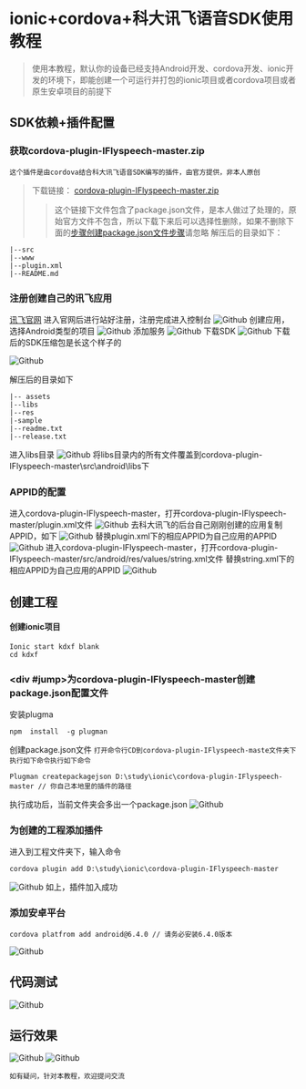 # ionic+cordova+科大讯飞语音SDK使用教程

> 使用本教程，默认你的设备已经支持Android开发、cordova开发、ionic开发的环境下，即能创建一个可运行并打包的ionic项目或者cordova项目或者原生安卓项目的前提下
## SDK依赖+插件配置
### 获取cordova-plugin-IFlyspeech-master.zip

`这个插件是由cordova结合科大讯飞语音SDK编写的插件，由官方提供，非本人原创`
> 下载链接： [cordova-plugin-IFlyspeech-master.zip](https://github.com/StellaLim/cordova-xfkjSDK/tree/master/cordova-xfkjSDK/cordova-plugin-IFlyspeech-master)
>> 这个链接下文件包含了package.json文件，是本人做过了处理的，原始官方文件不包含，所以下载下来后可以选择性删除，如果不删除下面的<a href="#jump" target="_self">步骤创建package.json文件步骤</a>请忽略
解压后的目录如下：
```
|--src
|--www
|--plugin.xml
|--README.md
```
### 注册创建自己的讯飞应用
[讯飞官网](https://console.xfyun.cn)
进入官网后进行站好注册，注册完成进入控制台
![Github](https://github.com/StellaLim/readme_pic/blob/master/cordova-xfkjSDK/1.png)
创建应用，选择Android类型的项目
![Github](https://github.com/StellaLim/readme_pic/blob/master/cordova-xfkjSDK/2.png)
添加服务
![Github](https://github.com/StellaLim/readme_pic/blob/master/cordova-xfkjSDK/3.png)
下载SDK
![Github](https://github.com/StellaLim/readme_pic/blob/master/cordova-xfkjSDK/4.png)
下载后的SDK压缩包是长这个样子的

![Github](https://github.com/StellaLim/readme_pic/blob/master/cordova-xfkjSDK/5.png)

解压后的目录如下
```
|-- assets
|--libs
|--res
|-sample
|--readme.txt
|--release.txt
```
进入libs目录
![Github](https://github.com/StellaLim/readme_pic/blob/master/cordova-xfkjSDK/7.png)
将libs目录内的所有文件覆盖到cordova-plugin-IFlyspeech-master\src\android\libs下
### APPID的配置
进入cordova-plugin-IFlyspeech-master，打开cordova-plugin-IFlyspeech-master/plugin.xml文件
![Github](https://github.com/StellaLim/readme_pic/blob/master/cordova-xfkjSDK/8.png)
去科大讯飞的后台自己刚刚创建的应用复制APPID，如下
![Github](https://github.com/StellaLim/readme_pic/blob/master/cordova-xfkjSDK/9.png)
替换plugin.xml下的相应APPID为自己应用的APPID
![Github](https://github.com/StellaLim/readme_pic/blob/master/cordova-xfkjSDK/10.png)
进入cordova-plugin-IFlyspeech-master，打开cordova-plugin-IFlyspeech-master/src/android/res/values/string.xml文件
替换string.xml下的相应APPID为自己应用的APPID
![Github](https://github.com/StellaLim/readme_pic/blob/master/cordova-xfkjSDK/12.png)
## 创建工程
#### 创建ionic项目
```
Ionic start kdxf blank
cd kdxf
```
### <div #jump>为cordova-plugin-IFlyspeech-master创建package.json配置文件<div>
安装plugma
```
npm  install  -g plugman
```
创建package.json文件
`打开命令行CD到cordova-plugin-IFlyspeech-maste文件夹下执行如下命令执行如下命令`
```
Plugman createpackagejson D:\study\ionic\cordova-plugin-IFlyspeech-master // 你自己本地里的插件的路径
```
执行成功后，当前文件夹会多出一个package.json
![Github](https://github.com/StellaLim/readme_pic/blob/master/cordova-xfkjSDK/13.png)
### 为创建的工程添加插件
进入到工程文件夹下，输入命令
```
cordova plugin add D:\study\ionic\cordova-plugin-IFlyspeech-master
```
![Github](https://github.com/StellaLim/readme_pic/blob/master/cordova-xfkjSDK/14.png)
如上，插件加入成功
### 添加安卓平台
```
cordova platfrom add android@6.4.0 // 请务必安装6.4.0版本
```
![Github](https://github.com/StellaLim/readme_pic/blob/master/cordova-xfkjSDK/15.png)
## 代码测试
![Github](https://github.com/StellaLim/readme_pic/blob/master/cordova-xfkjSDK/16.png)

## 运行效果
![Github](https://github.com/StellaLim/readme_pic/blob/master/cordova-xfkjSDK/17.png)
![Github](https://github.com/StellaLim/readme_pic/blob/master/cordova-xfkjSDK/18.png)

`如有疑问，针对本教程，欢迎提问交流`


